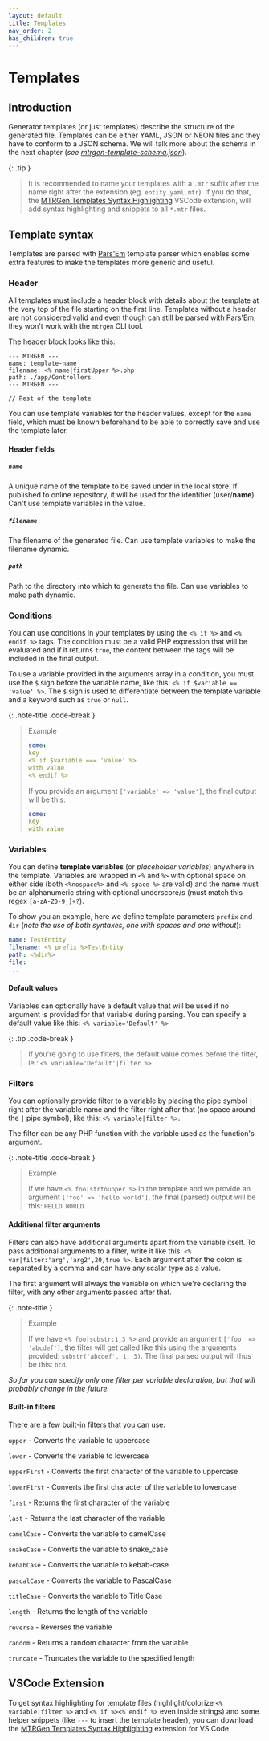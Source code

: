 ```yaml
---
layout: default
title: Templates
nav_order: 2
has_children: true
---
```


# Templates

## Introduction

Generator templates (or just templates) describe the structure of the generated file. Templates can be either YAML, JSON or NEON files and they have to conform to a JSON schema. We will talk more about the schema in the next chapter (*see [mtrgen-template-schema.json](template-structure.md#mtrgen-template-schema)*).

{: .tip }
> It is recommended to name your templates with a `.mtr` suffix after the name right after the extension (eg. `entity.yaml.mtr`). If you do that, the [MTRGen Templates Syntax Highlighting](https://marketplace.visualstudio.com/items?itemName=matronator.mtrgen-yaml-templates) VSCode extension, will add syntax highlighting and snippets to all `*.mtr` files.

## Template syntax

Templates are parsed with [Pars'Em](https://github.com/matronator/parsem) template parser which enables some extra features to make the templates more generic and useful.

### Header

All templates must include a header block with details about the template at the very top of the file starting on the first line. Templates without a header are not considered valid and even though can still be parsed with Pars'Em, they won't work with the `mtrgen` CLI tool.

The header block looks like this:

```
--- MTRGEN ---
name: template-name
filename: <% name|firstUpper %>.php
path: ./app/Controllers
--- MTRGEN ---

// Rest of the template
```

You can use template variables for the header values, except for the `name` field, which must be known beforehand to be able to correctly save and use the template later.

#### Header fields

##### `name`

A unique name of the template to be saved under in the local store. If published to online repository, it will be used for the identifier (user/**name**). Can't use template variables in the value.

##### `filename`

The filename of the generated file. Can use template variables to make the filename dynamic.

##### `path`

Path to the directory into which to generate the file. Can use variables to make path dynamic.

### Conditions

You can use conditions in your templates by using the `<% if %>` and `<% endif %>` tags. The condition must be a valid PHP expression that will be evaluated and if it returns `true`, the content between the tags will be included in the final output.

To use a variable provided in the arguments array in a condition, you must use the `$` sign before the variable name, like this: `<% if $variable == 'value' %>`. The `$` sign is used to differentiate between the template variable and a keyword such as `true` or `null`.

{: .note-title .code-break }
> Example
>
> ```yaml
> some:
> key
> <% if $variable === 'value' %>
> with value
> <% endif %>
> ```
>
> If you provide an argument `['variable' => 'value']`, the final output will be this:
>
> ```yaml
> some:
> key
> with value
> ```

### Variables

You can define **template variables** (or *placeholder variables*) anywhere in the template. Variables are wrapped in `<%` and `%>` with optional space on either side (both `<%nospace%>` and `<% space %>` are valid) and the name must be an alphanumeric string with optional underscore/s (must match this regex `[a-zA-Z0-9_]+?`).

To show you an example, here we define template parameters `prefix` and `dir` (*note the use of both syntaxes, one with spaces and one without*):

```yaml
name: TestEntity
filename: <% prefix %>TestEntity
path: <%dir%>
file:
...
```

#### Default values

Variables can optionally have a default value that will be used if no argument is provided for that variable during parsing. You can specify a default value like this: `<% variable='Default' %>`

{: .tip .code-break }
> If you're going to use filters, the default value comes before the filter, ie.: `<% variable='Default'|filter %>`

### Filters

You can optionally provide filter to a variable by placing the pipe symbol `|` right after the variable name and the filter right after that (no space around the `|` pipe symbol), like this: `<% variable|filter %>`.

The filter can be any PHP function with the variable used as the function's argument.

{: .note-title .code-break }
> Example
>
> If we have `<% foo|strtoupper %>` in the template and we provide an argument `['foo' => 'hello world']`, the final (parsed) output will be this: `HELLO WORLD`.

#### Additional filter arguments

Filters can also have additional arguments apart from the variable itself. To pass additional arguments to a filter, write it like this: `<% var|filter:'arg','arg2',20,true %>`. Each argument after the colon is separated by a comma and can have any scalar type as a value.

The first argument will always the variable on which we're declaring the filter, with any other arguments passed after that.

{: .note-title }
> Example
>
> If we have `<% foo|substr:1,3 %>` and provide an argument `['foo' => 'abcdef']`, the filter will get called like this using the arguments provided: `substr('abcdef', 1, 3)`. The final parsed output will thus be this: `bcd`.

*So far you can specify only one filter per variable declaration, but that will probably change in the future.*

#### Built-in filters

There are a few built-in filters that you can use:

`upper` - Converts the variable to uppercase

`lower` - Converts the variable to lowercase

`upperFirst` - Converts the first character of the variable to uppercase

`lowerFirst` - Converts the first character of the variable to lowercase

`first` - Returns the first character of the variable

`last` - Returns the last character of the variable

`camelCase` - Converts the variable to camelCase

`snakeCase` - Converts the variable to snake_case

`kebabCase` - Converts the variable to kebab-case

`pascalCase` - Converts the variable to PascalCase

`titleCase` - Converts the variable to Title Case

`length` - Returns the length of the variable

`reverse` - Reverses the variable

`random` - Returns a random character from the variable

`truncate` - Truncates the variable to the specified length

## VSCode Extension

To get syntax highlighting for template files (highlight/colorize `<% variable|filter %>` and `<% if %><% endif %>` even inside strings) and some helper snippets (like `---` to insert the template header), you can download the [MTRGen Templates Syntax Highlighting](https://marketplace.visualstudio.com/items?itemName=matronator.mtrgen-yaml-templates) extension for VS Code.

